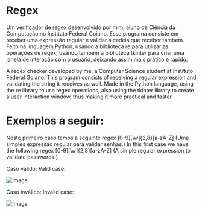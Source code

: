 # Regex
Um verificador de regex desenvolvido por mim, aluno de Ciência da Computação no Instituto Federal Goiano. Esse programa consiste em receber uma expressão regular e validar a cadeia que receber também. Feito na linguagem Python, usando a biblioteca re para utilizar as operações de regex, usando também a biblioteca tkinter para criar uma janela de interação com o usuário, deixando assim mais prático e rápido. 

A regex checker developed by me, a Computer Science student at Instituto Federal Goiano. This program consists of receiving a regular expression and validating the string it receives as well. Made in the Python language, using the re library to use regex operations, also using the tkinter library to create a user interaction window, thus making it more practical and faster.

# Exemplos a seguir: 
Neste primeiro caso temos a seguinte regex [0-9][\w]{2,8}[a-zA-Z] (Uma simples expressão regular para validar senhas.)
In this first case we have the following regex [0-9][\w]{2,8}[a-zA-Z] (A simple regular expression to validate passwords.)
          
Caso válido: 
Valid case:


![image](https://github.com/MULDINN/Regex/assets/116688223/2811628a-190f-490f-9273-e6604f9a42cd)

Caso inválido: 
Invalid case:


![image](https://github.com/MULDINN/Regex/assets/116688223/80b5c30e-2001-4909-b206-bd51dfed8ce7)
